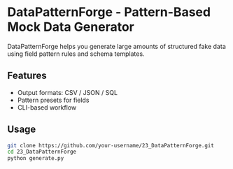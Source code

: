 # DataPatternForge - Pattern-Based Mock Data Generator

DataPatternForge helps you generate large amounts of structured fake data using field pattern rules and schema templates.

## Features
- Output formats: CSV / JSON / SQL  
- Pattern presets for fields  
- CLI-based workflow  

## Usage
```bash
git clone https://github.com/your-username/23_DataPatternForge.git
cd 23_DataPatternForge
python generate.py
